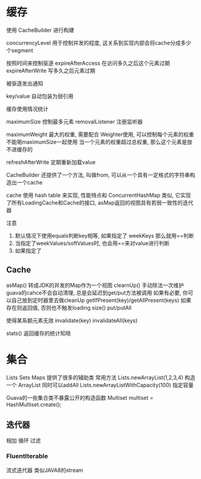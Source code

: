 # 缓存 #
使用 CacheBuilder 进行构建

concurrencyLevel 用于控制并发的程度, 这关系到实现内部会将cache分成多少个segment

按照时间来控制驱逐
expireAfterAccess 在访问多久之后这个元素过期
expireAfterWrite 写多久之后元素过期

被驱逐发出通知

key/value 自动包装为弱引用

缓存使用情况统计

maximumSize 控制最多元素
removalListener 注册监听器

maximumWeight 最大的权重, 需要配合 Weighter使用, 可以控制每个元素的权重
不能喝maximumSize一起使用
当一个元素的权重超过总权重, 那么这个元素是放不进缓存的

refreshAfterWrite 定期重新加载value

CacheBuilder 还提供了一个方法, 叫做from, 可以从一个具有一定格式的字符串构造出一个cache

cache 使用 hash table 来实现, 性能特点和 ConcurrentHashMap 类似, 它实现了所有LoadingCache和Cache的接口, asMap返回的视图具有若弱一致性的迭代器

注意
1. 默认情况下使用equals判断key相等, 如果指定了 weekKeys 那么就用==判断
2. 当指定了weekValues/softValues时, 也会用==来对value进行判断
3. 如果指定了


## Cache ##
asMap() 转成JDK的并发的Map作为一个视图
clearnUp() 手动除法一次维护 guava的cahce不会自动清理, 总是会延迟到get/put方法被调用 如果有必要, 你可以自己放到定时器里去做cleanUp
getIfPresent(key)/getAllPresent(keys) 如果存在则返回值, 否则也不触发loading
size()
put/putAll

使得某系额元素无效
invalidate(key)
invalidateAll(keys)

stats() 返回缓存的统计知晓

# 集合 #
Lists Sets Maps 提供了很多的辅助类
常用方法
Lists.newArrayList(1,2,3,4) 构造一个 ArrayList 同时可以addAll
Lists.newArrayListWithCapacity(100) 指定容量

Guava的一些集合类不暴露公开的构造函数
Multiset<String> multiset = HashMultiset.create();

## 迭代器 ##
相加 循环 过滤

### FluentIterable ###
流式迭代器 类似JAVA8的stream
